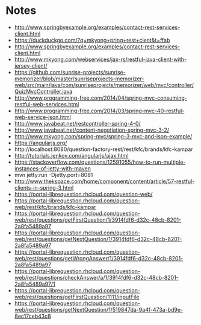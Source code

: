 Notes
==========
* http://www.springbyexample.org/examples/contact-rest-services-client.html
* https://duckduckgo.com/?q=mkyong+pring+rest+clent&t=ffab
* http://www.springbyexample.org/examples/contact-rest-services-client.html
* http://www.mkyong.com/webservices/jax-rs/restful-java-client-with-jersey-client/
* https://github.com/sunrise-projects/sunrise-memorizer/blob/master/sunriseprojects-memorizer-web/src/main/java/com/sunriseprojects/memorizer/web/mvc/controller/QuizMvcController.java
* http://www.programming-free.com/2014/04/spring-mvc-consuming-restful-web-services.html
* http://www.programming-free.com/2014/03/spring-mvc-40-restful-web-service-json.html
* http://www.javabeat.net/restcontroller-spring-4-0/
* http://www.javabeat.net/content-negotiation-spring-mvc-3-2/
* http://www.mkyong.com/spring-mvc/spring-3-mvc-and-json-example/
* https://angularjs.org/
* http://localhost:8080/question-factory-rest/rest/kfc/brands/kfc-kampar
* http://tutorials.jenkov.com/angularjs/ajax.html
* https://stackoverflow.com/questions/12591055/how-to-run-multiple-instances-of-jetty-with-maven
* mvn jetty:run -Djetty.port=8081
* http://www.thekspace.com/home/component/content/article/57-restful-clients-in-spring-3.html
* https://portal-librequestion.rhcloud.com/question-web/
* https://portal-librequestion.rhcloud.com/question-web/rest/kfc/brands/kfc-kampar
* https://portal-librequestion.rhcloud.com/question-web/rest/questions/getFirstQuestion/1/3914fdf6-d32c-48cb-8201-2a8fa5489a97
* https://portal-librequestion.rhcloud.com/question-web/rest/questions/getNextQuestion/1/3914fdf6-d32c-48cb-8201-2a8fa5489a97
* https://portal-librequestion.rhcloud.com/question-web/rest/questions/getWrongAnswer/1/3914fdf6-d32c-48cb-8201-2a8fa5489a97
* https://portal-librequestion.rhcloud.com/question-web/rest/questions/checkAnswer/a/1/3914fdf6-d32c-48cb-8201-2a8fa5489a97/1
* https://portal-librequestion.rhcloud.com/question-web/rest/questions/getFirstQuestion/1111/inputFile
* https://portal-librequestion.rhcloud.com/question-web/rest/questions/getNextQuestion/1/519847da-9a4f-473a-bd9e-8ec17ceb43c8

